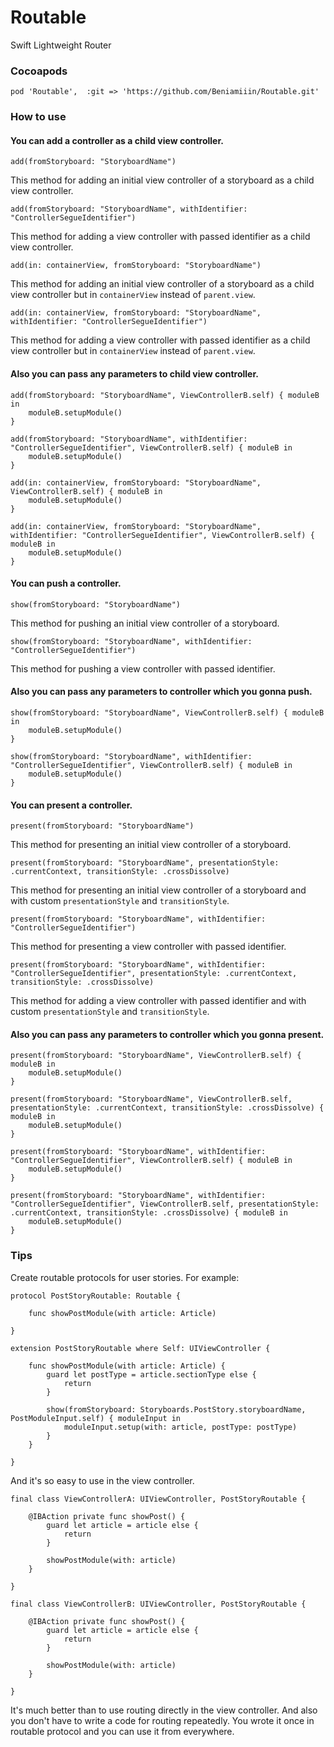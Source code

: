 # Routable
Swift Lightweight Router

### Cocoapods
```
pod 'Routable',  :git => 'https://github.com/Beniamiiin/Routable.git'
```

### How to use

#### You can add a controller as a child view controller.

```
add(fromStoryboard: "StoryboardName")
```

This method for adding an initial view controller of a storyboard as a child view controller.

```
add(fromStoryboard: "StoryboardName", withIdentifier: "ControllerSegueIdentifier")
```

This method for adding a view controller with passed identifier as a child view controller.

```
add(in: containerView, fromStoryboard: "StoryboardName")
```

This method for adding an initial view controller of a storyboard as a child view controller but in `containerView` instead of `parent.view`.

```
add(in: containerView, fromStoryboard: "StoryboardName", withIdentifier: "ControllerSegueIdentifier")
```

This method for adding a view controller with passed identifier as a child view controller but in `containerView` instead of `parent.view`.

#### Also you can pass any parameters to child view controller.

```
add(fromStoryboard: "StoryboardName", ViewControllerB.self) { moduleB in
    moduleB.setupModule()
}

add(fromStoryboard: "StoryboardName", withIdentifier: "ControllerSegueIdentifier", ViewControllerB.self) { moduleB in
    moduleB.setupModule()
}

add(in: containerView, fromStoryboard: "StoryboardName", ViewControllerB.self) { moduleB in
    moduleB.setupModule()
}

add(in: containerView, fromStoryboard: "StoryboardName", withIdentifier: "ControllerSegueIdentifier", ViewControllerB.self) { moduleB in
    moduleB.setupModule()
}
```

#### You can push a controller.

```
show(fromStoryboard: "StoryboardName")
```

This method for pushing an initial view controller of a storyboard.

```
show(fromStoryboard: "StoryboardName", withIdentifier: "ControllerSegueIdentifier")
```

This method for pushing a view controller with passed identifier.

#### Also you can pass any parameters to controller which you gonna push.

```
show(fromStoryboard: "StoryboardName", ViewControllerB.self) { moduleB in
    moduleB.setupModule()
}

show(fromStoryboard: "StoryboardName", withIdentifier: "ControllerSegueIdentifier", ViewControllerB.self) { moduleB in
    moduleB.setupModule()
}
```

#### You can present a controller.

```
present(fromStoryboard: "StoryboardName")
```

This method for presenting an initial view controller of a storyboard.

```
present(fromStoryboard: "StoryboardName", presentationStyle: .currentContext, transitionStyle: .crossDissolve)
```

This method for presenting an initial view controller of a storyboard and with custom `presentationStyle` and `transitionStyle`.

```
present(fromStoryboard: "StoryboardName", withIdentifier: "ControllerSegueIdentifier")
```

This method for presenting a view controller with passed identifier.

```
present(fromStoryboard: "StoryboardName", withIdentifier: "ControllerSegueIdentifier", presentationStyle: .currentContext, transitionStyle: .crossDissolve)
```

This method for adding a view controller with passed identifier and with custom `presentationStyle` and `transitionStyle`.

#### Also you can pass any parameters to controller which you gonna present.

```
present(fromStoryboard: "StoryboardName", ViewControllerB.self) { moduleB in
    moduleB.setupModule()
}

present(fromStoryboard: "StoryboardName", ViewControllerB.self, presentationStyle: .currentContext, transitionStyle: .crossDissolve) { moduleB in
    moduleB.setupModule()
}

present(fromStoryboard: "StoryboardName", withIdentifier: "ControllerSegueIdentifier", ViewControllerB.self) { moduleB in
    moduleB.setupModule()
}

present(fromStoryboard: "StoryboardName", withIdentifier: "ControllerSegueIdentifier", ViewControllerB.self, presentationStyle: .currentContext, transitionStyle: .crossDissolve) { moduleB in
    moduleB.setupModule()
}
```

### Tips

Create routable protocols for user stories. For example:

```
protocol PostStoryRoutable: Routable {
    
    func showPostModule(with article: Article)
    
}

extension PostStoryRoutable where Self: UIViewController {
    
    func showPostModule(with article: Article) {
        guard let postType = article.sectionType else {
            return
        }
        
        show(fromStoryboard: Storyboards.PostStory.storyboardName, PostModuleInput.self) { moduleInput in
            moduleInput.setup(with: article, postType: postType)
        }
    }
    
}
```

And it's so easy to use in the view controller.

```
final class ViewControllerA: UIViewController, PostStoryRoutable {
    
    @IBAction private func showPost() {
        guard let article = article else {
            return
        }
        
        showPostModule(with: article)
    }
    
}

final class ViewControllerB: UIViewController, PostStoryRoutable {
    
    @IBAction private func showPost() {
        guard let article = article else {
            return
        }
        
        showPostModule(with: article)
    }
    
}
```

It's much better than to use routing directly in the view controller. And also you don't have to write a code for routing repeatedly. You wrote it once in routable protocol and you can use it from everywhere.
